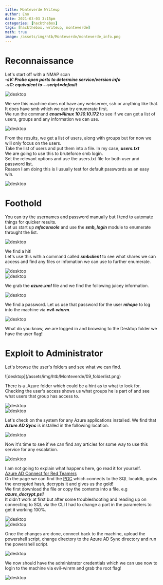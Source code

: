 ```yaml
---
title: Monteverde Writeup
author: Eno
date: 2021-03-03 3:15pm
categories: [hackthebox]
tags: [hackthebox, writeup, monteverde]
math: true
image: /assets/img/htb/Monteverde/monteverde_info.png
---
```


<h1> Reconnaissance </h1>

<p>
Let's start off with a NMAP scan
<br>
<b><i>-sV: Probe open ports to determine service/version info</i></b>
<br>
<b><i>-sC: equivalent to --script=default</i></b>
</p>

![desktop](/assets/img/htb/Monteverde/01_nmap.png)

<p>
We see this machine does not have any webserver, ssh or anything like that. It does have smb which we can try enumerate first.
<br>
We run the command <b><i>enum4linux 10.10.10.172</i></b> to see if we can get a list of users, groups and any information we can use.
</p>

![desktop](/assets/img/htb/Monteverde/02_users.png)

<p>
From the results, we get a list of users, along with groups but for now we will only focus on the users.
<br>
Take the list of users and put them into a file. In my case, <b><i>users.txt</i></b>
<br>
We are going to use this to bruteforce smb login.
<br>
Set the relevant options and use the users.txt file for both user and password list.
<br>
Reason I am doing this is I usually test for default passwords as an easy win.
</p>

![desktop](/assets/img/htb/Monteverde/03_userlist.png)

<h1>Foothold</h1>
<p>
You can try the usernames and password manually but I tend to automate things for quicker results.
<br>
Let us start up <b><i>mfsconsole</i></b> and use the <b><i>smb_login</i></b> module to enumerate throught the list. 

</p>

![desktop](/assets/img/htb/Monteverde/04_smb_enum.png)

<p>
We find a hit!
<br>
Let's use this with a command called <b><i>smbclient</i></b> to see what shares we can access and find any files or infomation we can use to further enumerate.
</p>

![desktop](/assets/img/htb/Monteverde/05_smbclient.png)
<br>
![desktop](/assets/img/htb/Monteverde/06_smbclient_copy.png)

<p>
We grab the <b><i>azure.xml</i></b> file and we find the following juicey information.
</p>

![desktop](/assets/img/htb/Monteverde/07_mhope_password.png)

<p>
We find a password. Let us use that password for the user <b><i>mhope</i></b> to log into the machine via <b><i>evil-winrm</i></b>.
</p>

![desktop](/assets/img/htb/Monteverde/08_userflag.png)

<p>
What do you know, we are logged in and browsing to the Desktop folder we have the user flag!
</p>

<h1>Exploit to Administrator</h1>
<p>
Let's browse the user's folders and see what we can find.
</p>
![desktop](/assets/img/htb/Monteverde/09_folderlist.png)

<p>
There is a .Azure folder which could be a hint as to what to look for.
<br>
Checking the user's access shows us what groups he is part of and see what users that group has access to.
</p>

![desktop](/assets/img/htb/Monteverde/10_mhope_groups.png)
<br>
![desktop](/assets/img/htb/Monteverde/11_Azure_Group_Admins.png)

<p>
Let's check on the system for any Azure applications installed. We find that <b><i>Azure AD Sync</i></b> is installed in the following location.
</p>

![desktop](/assets/img/htb/Monteverde/12_AzureAdSync.png)

<p>
Now it's time to see if we can find any articles for some way to use this service for any escalation.
<br>

</p>

![desktop](/assets/img/htb/Monteverde/13_AzureAdSync_Website.png)

<p>
I am not going to explain what happens here, go read it for yourself.
<br>
<a href="https://blog.xpnsec.com/azuread-connect-for-redteam/">Azure AD Connect for Red Teamers</a>
<br>
On the page we can find the <a href="https://gist.githubusercontent.com/xpn/0dc393e944d8733e3c63023968583545/raw/d45633c954ee3d40be1bff82648750f516cd3b80/azuread_decrypt_msol.ps1">POC</a> which connects to the SQL localdb, grabs the encrypted hash, decrypts it and gives us the gold! 
<br>
We first download the file or copy the contents into a file. e.g <b><i>azure_decrypt.ps1</i></b>
<br>
It didn't work at first but after some troubleshooting and reading up on connecting to SQL via the CLI I had to change a part in the parameters to get it working 100%.
</p>

![desktop](/assets/img/htb/Monteverde/14_AzureAD_decrypt1.png)
<br>
![desktop](/assets/img/htb/Monteverde/15_AzureAD_decrypt2.png)

<p>
Once the changes are done, connect back to the machine, upload the powershell script, change directory to the Azure AD Sync directory and run the powershell script.
</p>

![desktop](/assets/img/htb/Monteverde/16_ADSync_exploit.png)

<p>
We now should have the administrator credentials which we can use now to login to the machine via evil-winrm and grab the root flag!
</p>

![desktop](/assets/img/htb/Monteverde/17_administrator_flag.png)
